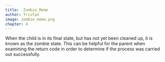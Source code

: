 ```yaml
---
title:  Zombie_Meme
author: Tristan
image: zombie_meme.png
chapter: 4
---
```

When the child is in its final state, but has not yet been cleaned up, it is known as the zombie state. This can be helpful for the parent when examining the return code in order to determine if the process was carried out successfully.
